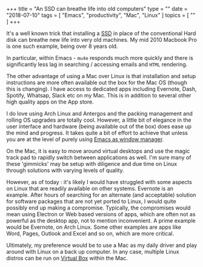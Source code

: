 +++
title = "An SSD can breathe life into old computers"
type = ""
date = "2018-07-10"
tags = [ "Emacs", "productivity", "Mac", "Linux" ]
topics = [ "" ]
+++

It's a well known trick that installing a [SSD](https://www.storagereview.com/ssd_vs_hdd) in place of the
conventional Hard disk can breathe new life into very old machines. My
mid 2010 Macbook Pro is one such example, being over 8 years old.

In particular, within Emacs - `mu4e` responds much more quickly and there is
significantly less lag in searching / accessing emails and `HTML` rendering.

The other advantage of using a Mac over Linux is that installation and
setup instructions are more often available out the box for the Mac OS
(though this is changing). I have access to dedicated apps including
Evernote, Dash, Spotify, Whatsap, Slack etc on my Mac. This is in
addition to several other high quality apps on the App store.

I do love using Arch Linux and Antergos and the packing management and
rolling OS upgrades are totally cool. However, a little bit of
elegance in the user interface and hardware (being available out of
the box) does ease up the mind and progress. It takes quite a bit of
effort to achieve that unless you are at the level of purely using
[Emacs as window manager](http://www.howardism.org/Technical/Emacs/new-window-manager.html).

On the Mac, it is easy to move around virtual desktops and use the
magic track pad to rapidly switch between applications as well. I'm
sure many of these 'gimmicks' may be setup with diligence and due time
on Linux through solutions with varying levels of quality.

However, as of today : it's likely I would have struggled with some
aspects on Linux that are readily available on other systems. Evernote
is an example. After hours of searching for an alternate (and
acceptable) solution for software packages that are not yet ported to
Linux, I would quite possibly end up making a compromise. Typically,
the compromises would mean using Electron or Web based versions of
apps, which are often not as powerful as the desktop app, not to
mention inconvenient. A prime example would be Evernote, on Arch
Linux. Some other examples are apps like Word, Pages, Outlook and Excel and
so on, which are more critical. 

Ultimately, my preference would be to use a Mac as my daily driver and
play around with Linux on a back up computer. In any case, multiple
Linux distros can be run on [Virtual Box](https://www.virtualbox.org/) within the Mac. 

